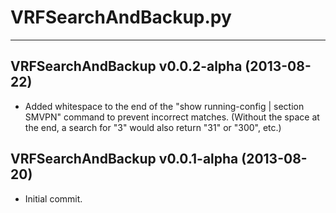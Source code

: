 # VRFSearchAndBackup.py #
---

## VRFSearchAndBackup v0.0.2-alpha (2013-08-22) ##
* Added whitespace to the end of the "show running-config | section SMVPN"
  command to prevent incorrect matches.  (Without the space at the end, a
  search for "3" would also return "31" or "300", etc.)

## VRFSearchAndBackup v0.0.1-alpha (2013-08-20) ##
* Initial commit.